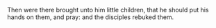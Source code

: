 Then were there brought unto him little children, that he should put his hands on them, and pray: and the disciples rebuked them.
